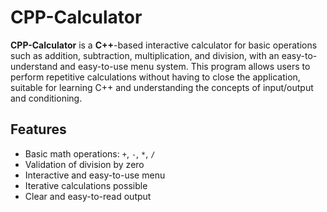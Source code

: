 # CPP-Calculator

**CPP-Calculator** is a **C++**-based interactive calculator for basic operations such as addition, subtraction, multiplication, and division, with an easy-to-understand and easy-to-use menu system. This program allows users to perform repetitive calculations without having to close the application, suitable for learning C++ and understanding the concepts of input/output and conditioning.

## Features

- Basic math operations: `+`, `-`, `*`, `/`
- Validation of division by zero
- Interactive and easy-to-use menu
- Iterative calculations possible
- Clear and easy-to-read output
